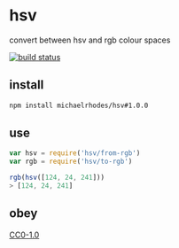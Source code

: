 # hsv
convert between hsv and rgb colour spaces

[![build status](https://travis-ci.org/michaelrhodes/hsv.svg?branch=master)](https://travis-ci.org/michaelrhodes/hsv)

## install
```sh
npm install michaelrhodes/hsv#1.0.0
```

## use
```js
var hsv = require('hsv/from-rgb')
var rgb = require('hsv/to-rgb')

rgb(hsv([124, 24, 241]))
> [124, 24, 241]
```

## obey
[CC0-1.0](https://creativecommons.org/publicdomain/zero/1.0/)
